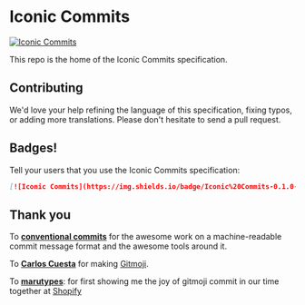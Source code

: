 # Iconic Commits

[![Iconic Commits](https://img.shields.io/badge/Iconic%20Commits-0.1.0-%23ffdd67?style=for-the-badge)](#)

This repo is the home of the Iconic Commits specification.

## Contributing

We'd love your help refining the language of this specification,
fixing typos, or adding more translations. Please don't hesitate
to send a pull request.

## Badges!

Tell your users that you use the Iconic Commits specification:

```markdown
[![Iconic Commits](https://img.shields.io/badge/Iconic%20Commits-0.1.0-%23ffdd67?style=for-the-badge)](#)
```

## Thank you

To **[conventional commits](conventionalcommits.org)** for the awesome work on a machine-readable commit message format and the awesome tools around it.

To **[Carlos Cuesta](https://carloscuesta.me/)** for making [Gitmoji](https://gitmoji.dev/).

To **[marutypes](https://www.mallorytypes.com/)**: for first showing me the joy of gitmoji commit in our time together at [Shopify](https://www.shopify.com/)
